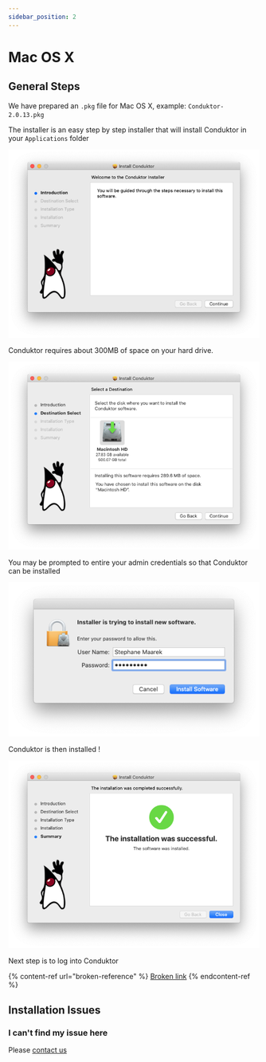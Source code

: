```yaml
---
sidebar_position: 2
---
```


# Mac OS X

## General Steps

We have prepared an `.pkg` file for Mac OS X, example: `Conduktor-2.0.13.pkg`&#x20;

The installer is an easy step by step installer that will install Conduktor in your `Applications` folder

![](../.gitbook/assets/screen-shot-2020-04-08-at-18.52.43.png)

Conduktor requires about 300MB of space on your hard drive.&#x20;

![](<../.gitbook/assets/image (13).png>)

You may be prompted to entire your admin credentials so that Conduktor can be installed

![](<../.gitbook/assets/image (15).png>)

Conduktor is then installed !&#x20;

![](<../.gitbook/assets/image (25).png>)

Next step is to log into Conduktor

{% content-ref url="broken-reference" %}
[Broken link](broken-reference)
{% endcontent-ref %}

## Installation Issues

### I can't find my issue here

Please [contact us](https://www.conduktor.io/contact)
